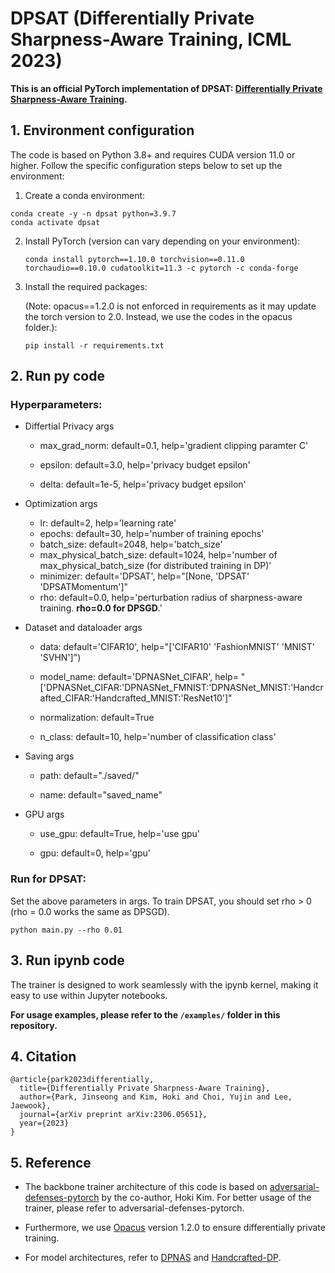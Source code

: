 # DPSAT (Differentially Private Sharpness-Aware Training, ICML 2023)

**This is an official PyTorch implementation of DPSAT: [Differentially Private Sharpness-Aware Training](https://arxiv.org/abs/2306.05651).**


## 1. Environment configuration

The code is based on Python 3.8+ and requires CUDA version 11.0 or higher. Follow the specific configuration steps below to set up the environment: 

1.  Create a conda environment:
   
   ```shell
   conda create -y -n dpsat python=3.9.7
   conda activate dpsat
   ```

2. Install PyTorch (version can vary depending on your environment):
   
   ```shell
   conda install pytorch==1.10.0 torchvision==0.11.0 torchaudio==0.10.0 cudatoolkit=11.3 -c pytorch -c conda-forge
   ```

3. Install the required packages:
   
   (Note: opacus==1.2.0 is not enforced in requirements as it may update the torch version to 2.0. Instead, we use the codes in the opacus folder.):
   
   ```shell
   pip install -r requirements.txt
   ```
## 2. Run py code

### Hyperparameters:

- Differtial Privacy args

  - max_grad_norm: default=0.1, help='gradient clipping paramter C'

  - epsilon: default=3.0, help='privacy budget epsilon'

  - delta: default=1e-5, help='privacy budget epsilon'

- Optimization args

  - lr: default=2, help='learning rate'
  - epochs: default=30, help='number of training epochs'
  - batch_size: default=2048, help='batch_size'
  - max_physical_batch_size: default=1024, 
    help='number of max_physical_batch_size (for distributed training in DP)'
  - minimizer: default='DPSAT',  help="[None, 'DPSAT' 'DPSATMomentum']"
  - rho: default=0.0, help='perturbation radius of sharpness-aware training. **rho=0.0 for DPSGD**.'
  
- Dataset and dataloader args

  - data: default='CIFAR10', help="['CIFAR10' 'FashionMNIST' 'MNIST' 'SVHN']")

  - model_name: default='DPNASNet_CIFAR', 
    help= "['DPNASNet_CIFAR:'DPNASNet_FMNIST:'DPNASNet_MNIST:'Handcrafted_CIFAR:'Handcrafted_MNIST:'ResNet10']"

  - normalization: default=True
  - n_class: default=10, help='number of classification class'

- Saving args

  - path: default="./saved/"

  - name: default="saved_name"

- GPU args

  - use_gpu: default=True, help='use gpu'

  - gpu: default=0, help='gpu'

### Run for DPSAT:

Set the above parameters in args. To train DPSAT, you should set rho > 0 (rho = 0.0 works the same as DPSGD). 

```shell
python main.py --rho 0.01
```

## 3. Run ipynb code
The trainer is designed to work seamlessly with the ipynb kernel, making it easy to use within Jupyter notebooks. 

**For usage examples, please refer to the `/examples/` folder in this repository.**


## 4. Citation
```
@article{park2023differentially,
  title={Differentially Private Sharpness-Aware Training},
  author={Park, Jinseong and Kim, Hoki and Choi, Yujin and Lee, Jaewook},
  journal={arXiv preprint arXiv:2306.05651},
  year={2023}
}
```

## 5. Reference

- The backbone trainer architecture of this code is based on [adversarial-defenses-pytorch](https://github.com/Harry24k/adversarial-defenses-pytorch) by the co-author, Hoki Kim. For better usage of the trainer, please refer to adversarial-defenses-pytorch.

- Furthermore, we use [Opacus](https://github.com/pytorch/opacus) version 1.2.0 to ensure differentially private training.
- For model architectures, refer to [DPNAS](https://github.com/TheSunWillRise/DPNAS) and [Handcrafted-DP](https://github.com/ftramer/Handcrafted-DP).